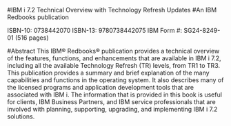 #IBM i 7.2 Technical Overview with Technology Refresh Updates
#An IBM Redbooks publication


ISBN-10: 0738442070
ISBN-13: 9780738442075
IBM Form #: SG24-8249-01
(516 pages)


#Abstract
This IBM® Redbooks® publication provides a technical overview of the features, functions, and enhancements that are available in IBM i 7.2, including all the available Technology Refresh (TR) levels, from TR1 to TR3. This publication provides a summary and brief explanation of the many capabilities and functions in the operating system. It also describes many of the licensed programs and application development tools that are associated with IBM i.
The information that is provided in this book is useful for clients, IBM Business Partners, and IBM service professionals that are involved with planning, supporting, upgrading, and implementing IBM i 7.2 solutions.
